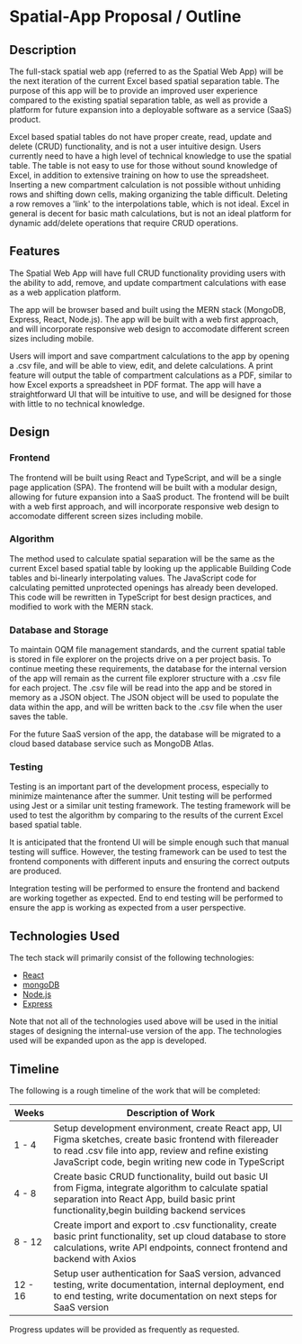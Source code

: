 # Spatial-App Proposal / Outline

## Description

<p>The full-stack spatial web app (referred to as the Spatial Web App) will be the next iteration of the current Excel based spatial separation table.  The purpose of this app will be to provide an improved user experience compared to the existing spatial separation table, as well as provide a platform for future expansion into a deployable software as a service (SaaS) product.</p>

<p>Excel based spatial tables do not have proper create, read, update and delete (CRUD) functionality, and is not a user intuitive design. Users currently need to have a high level of technical knowledge to use the spatial table.  The table is not easy to use for those without sound knowledge of Excel, in addition to extensive training on how to use the spreadsheet.  Inserting a new compartment calculation is not possible without unhiding rows and shifting down cells, making organizing the table difficult.  Deleting a row removes a 'link' to the interpolations table, which is not ideal.  Excel in general is decent for basic math calculations, but is not an ideal platform for dynamic add/delete operations that require CRUD operations.</p>

## Features

<p>The Spatial Web App will have full CRUD functionality providing users with the ability to add, remove, and update compartment calculations with ease as a web application platform.</p>

<p>The app will be browser based and built using the MERN stack (MongoDB, Express, React, Node.js). The app will be built with a web first approach, and will incorporate responsive web design to accomodate different screen sizes including mobile.</p>

<p>Users will import and save compartment calculations to the app by opening a .csv file, and will be able to view, edit, and delete calculations.  A print feature will output the table of compartment calculations as a PDF, similar to how Excel exports a spreadsheet in PDF format. The app will have a straightforward UI that will be intuitive to use, and will be designed for those with little to no technical knowledge.</p>

## Design

### Frontend

<p>The frontend will be built using React and TypeScript, and will be a single page application (SPA).  The frontend will be built with a modular design, allowing for future expansion into a SaaS product.  The frontend will be built with a web first approach, and will incorporate responsive web design to accomodate different screen sizes including mobile.</p>

### Algorithm

<p>The method used to calculate spatial separation will be the same as the current Excel based spatial table by looking up the applicable Building Code tables and bi-linearly interpolating values.  The JavaScript code for calculating pemitted unprotected openings has already been developed.  This code will be rewritten in TypeScript for best design practices, and modified to work with the MERN stack.</p>

### Database and Storage

<p>To maintain OQM file management standards, and the current spatial table is stored in file explorer on the projects drive on a per project basis.  To continue meeting these requirements, the database for the internal version of the app will remain as the current file explorer structure with a .csv file for each project.  The .csv file will be read into the app and be stored in memory as a JSON object.  The JSON object will be used to populate the data within the app, and will be written back to the .csv file when the user saves the table.<p> 

<p>For the future SaaS version of the app, the database will be migrated to a cloud based database service such as MongoDB Atlas.</p> 

### Testing

<p>Testing is an important part of the development process, especially to minimize maintenance after the summer.  Unit testing will be performed using Jest or a similar unit testing framework. The testing framework will be used to test the algorithm by comparing to the results of the current Excel based spatial table.</p>

<p>It is anticipated that the frontend UI will be simple enough such that manual testing will suffice.  However, the testing framework can be used to test the frontend components with different inputs and ensuring the correct outputs are produced.</p> 

<p>Integration testing will be performed to ensure the frontend and backend are working together as expected. End to end testing will be performed to ensure the app is working as expected from a user perspective.</p> 

## Technologies Used

The tech stack will primarily consist of the following technologies:

- [React](https://reactjs.org/)
- [mongoDB](https://www.mongodb.com/)
- [Node.js](https://nodejs.org/en/)
- [Express](https://expressjs.com/)

Note that not all of the technologies used above will be used in the initial stages of designing the internal-use version of the app.  The technologies used will be expanded upon as the app is developed.

## Timeline

The following is a rough timeline of the work that will be completed:

| Weeks | Description of Work |
| --- | --- |
| 1 - 4 | Setup development environment, create React app, UI Figma sketches, create basic frontend with filereader to read .csv file into app, review and refine existing JavaScript code, begin writing new code in TypeScript |
| 4 - 8 | Create basic CRUD functionality, build out basic UI from Figma, integrate algorithm to calculate spatial separation into React App, build basic print functionality,begin building backend services |
| 8 - 12 | Create import and export to .csv functionality, create basic print functionality, set up cloud database to store calculations, write API endpoints, connect frontend and backend with Axios |
| 12 - 16 | Setup user authentication for SaaS version, advanced testing, write documentation, internal deployment, end to end testing, write documentation on next steps for SaaS version |

Progress updates will be provided as frequently as requested.
